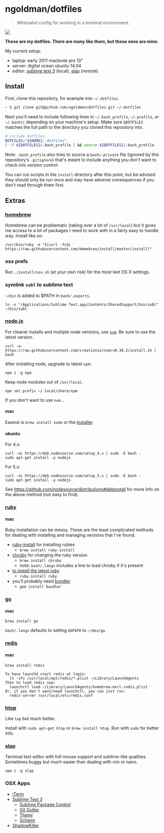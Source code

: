 # ngoldman/dotfiles

> Minimalist config for working in a terminal environment.

![](https://49.media.tumblr.com/8037b4adc4528f816a87eab93bbb1805/tumblr_np8i3bXp5g1qzdg48o1_500.gif)

**These are my dotfiles. There are many like them, but these ones are mine.**

My current setup:

- laptop: early 2011 macbook pro 13"
- server: digital ocean ubuntu 14.04
- editor: [sublime text 3](https://www.sublimetext.com/3) (local), [slap](https://github.com/slap-editor/slap) (remote)

## Install

First, clone this repository, for example into `~/.dotfiles`.

```sh
~ $ git clone git@github.com:ngoldman/dotfiles.git ~/.dotfiles
```

Next you'll need to include following lines in `~/.bash_profile`, `~/.profile`, or `~/.bashrc` depending on your machine's setup. Make sure `$DOTFILES` matches the full path to the directory you cloned this repository into.

```sh
# include dotfiles
DOTFILES="${HOME}/.dotfiles"
[ -f ${DOTFILES}/.bash_profile ] && source ${DOTFILES}/.bash_profile
```

Note: `.bash_profile` also tries to source a `bash/.private` file (ignored by this repository's `.gitignore`) that's meant to include anything you don't want to check into version control.

You can run scripts in the `install` directory after this point, but be advised they should only be run once and may have adverse consequences if you don't read through them first.

## Extras

### [homebrew](http://brew.sh)

Homebrew can be problematic (taking over a lot of `/usr/local`) but it gives me access to a lot of packages I need to work with in a fairly easy to handle way. Install like so:

```
/usr/bin/ruby -e "$(curl -fsSL https://raw.githubusercontent.com/Homebrew/install/master/install)"
```

### osx prefs

Run `./install/osx.sh` (at your own risk) for the most leet OS X settings.

### symlink `subl` to sublime text

`~/bin` is added to $PATH in `bash/.exports`.

```
ln -s "/Applications/Sublime Text.app/Contents/SharedSupport/bin/subl" ~/bin/subl
```

### [node.js](http://nodejs.org)

For cleaner installs and multiple node versions, use [`nvm`](https://github.com/creationix/nvm). Be sure to use the latest version.

```
curl -o- https://raw.githubusercontent.com/creationix/nvm/v0.30.2/install.sh | bash
```

After installing node, upgrade to latest `npm`:

```
npm i -g npm
```

Keep node modules out of `/usr/local`.

```
npm set prefix ~/.local/share/npm
```

If you don't want to use `nvm`...

#### mac

Easiest is `brew install node` or the [installer](https://nodejs.org/en/download/).

#### ubuntu

For 4.x:

```
curl -sL https://deb.nodesource.com/setup_4.x | sudo -E bash -
sudo apt-get install -y nodejs
```

For 5.x:

```
curl -sL https://deb.nodesource.com/setup_5.x | sudo -E bash -
sudo apt-get install -y nodejs
```

See https://github.com/nodesource/distributions#debinstall for more info on the above method (not easy to find).

### [ruby](https://www.ruby-lang.org)

#### mac

Ruby installation can be messy. These are the least complicated methods for dealing with installing and managing versions that I've found.

- [ruby-install](https://github.com/postmodern/ruby-install) for installing rubies
  - `brew install ruby-install`
- [chruby](https://github.com/postmodern/chruby) for changing the ruby version
  - `brew install chruby`
  - note: `bash/.langs` includes a line to load chruby if it's present
- [to install the latest ruby](https://github.com/postmodern/ruby-install#synopsis)
  - `ruby-install ruby`
- you'll probably need [bundler](http://gembundler.com)
  - `gem install bundler`

### [go](https://golang.org)

#### mac

```
brew install go
```

`bash/.langs` defaults to setting `GOPATH` to `~/dev/go`.

### [redis](http://redis.io/)

#### mac

```
brew install redis
```

```
To have launchd start redis at login:
  ln -sfv /usr/local/opt/redis/*.plist ~/Library/LaunchAgents
Then to load redis now:
  launchctl load ~/Library/LaunchAgents/homebrew.mxcl.redis.plist
Or, if you don't want/need launchctl, you can just run:
  redis-server /usr/local/etc/redis.conf
```


### [htop](http://hisham.hm/htop/)

Like `top` but much better.

Install with `sudo apt-get htop` or `brew install htop`. Run with `sudo` for better info.

### [slap](https://github.com/slap-editor/slap)

Terminal text editor with full mouse support and sublime-like qualities. Sometimes buggy but much easier than dealing with vim or nano.

```
npm i -g slap
```

### OSX Apps

- [iTerm](https://www.iterm2.com/downloads.html)
- [Sublime Text 3](https://www.sublimetext.com/3)
  - [Sublime Package Control](http://wbond.net/sublime_packages/package_control)
  - [Git Gutter](https://github.com/jisaacks/GitGutter)
  - [Themr](https://github.com/benweier/Themr)
  - [Schemr](https://github.com/benweier/Schemr)
- [ShadowKiller](http://unsanity.com/haxies/shadowkiller/)
